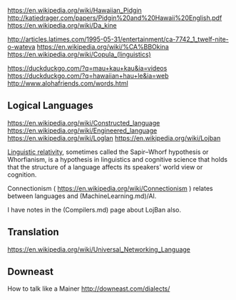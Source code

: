 
<!--
-->

https://en.wikipedia.org/wiki/Hawaiian_Pidgin
http://katiedrager.com/papers/Pidgin%20and%20Hawaii%20English.pdf
https://en.wikipedia.org/wiki/Da_kine

http://articles.latimes.com/1995-05-31/entertainment/ca-7742_1_twelf-nite-o-wateva
https://en.wikipedia.org/wiki/%CA%BBOkina
https://en.wikipedia.org/wiki/Copula_(linguistics)

https://duckduckgo.com/?q=mau+kau+kau&ia=videos
https://duckduckgo.com/?q=hawaiian+hau+le&ia=web
http://www.alohafriends.com/words.html

Logical Languages
------------------

https://en.wikipedia.org/wiki/Constructed_language
https://en.wikipedia.org/wiki/Engineered_language
https://en.wikipedia.org/wiki/Loglan
https://en.wikipedia.org/wiki/Lojban

[Linguistic relativity]( https://en.wikipedia.org/wiki/Linguistic_relativity ),
sometimes called the Sapir–Whorf hypothesis or Whorfianism,
is a hypothesis in linguistics and cognitive science that holds
that the structure of a language affects its speakers' world view
or cognition.

Connectionism
( https://en.wikipedia.org/wiki/Connectionism )
relates between languages and
(MachineLearning.md)/AI.

I have notes in the (Compilers.md) page about LojBan also.

Translation
-----------

https://en.wikipedia.org/wiki/Universal_Networking_Language

Downeast
---------

How to talk like a Mainer
http://downeast.com/dialects/

<!-- vim: set autoindent expandtab sw=4 syntax=markdown: -->
